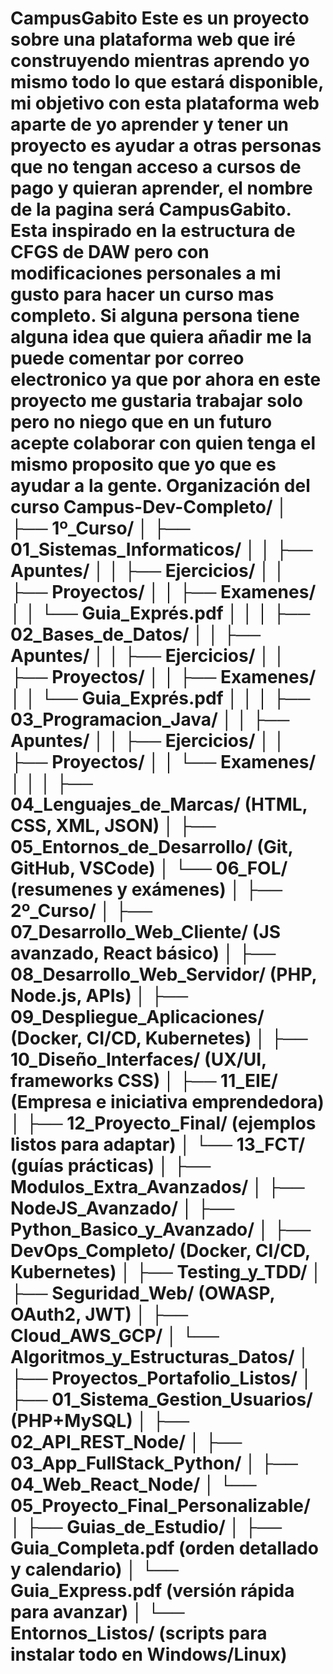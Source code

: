 # CampusGabito Este es un proyecto sobre una plataforma web que iré construyendo mientras aprendo yo mismo todo lo que estará disponible, mi objetivo con esta plataforma web aparte de yo aprender y tener un proyecto es ayudar a otras personas que no tengan acceso a cursos de pago y quieran aprender, el nombre de la pagina será CampusGabito. Esta inspirado en la estructura de CFGS de DAW pero con modificaciones personales a mi gusto para hacer un curso mas completo. Si alguna persona tiene alguna idea que quiera añadir me la puede comentar por correo electronico ya que por ahora en este proyecto me gustaria trabajar solo pero no niego que en un futuro acepte colaborar con quien tenga el mismo proposito que yo que es ayudar a la gente. **Organización del curso** Campus-Dev-Completo/ │ ├── 1º_Curso/ │ ├── 01_Sistemas_Informaticos/ │ │ ├── Apuntes/ │ │ ├── Ejercicios/ │ │ ├── Proyectos/ │ │ ├── Examenes/ │ │ └── Guia_Exprés.pdf │ │ │ ├── 02_Bases_de_Datos/ │ │ ├── Apuntes/ │ │ ├── Ejercicios/ │ │ ├── Proyectos/ │ │ ├── Examenes/ │ │ └── Guia_Exprés.pdf │ │ │ ├── 03_Programacion_Java/ │ │ ├── Apuntes/ │ │ ├── Ejercicios/ │ │ ├── Proyectos/ │ │ └── Examenes/ │ │ │ ├── 04_Lenguajes_de_Marcas/ (HTML, CSS, XML, JSON) │ ├── 05_Entornos_de_Desarrollo/ (Git, GitHub, VSCode) │ └── 06_FOL/ (resumenes y exámenes) │ ├── 2º_Curso/ │ ├── 07_Desarrollo_Web_Cliente/ (JS avanzado, React básico) │ ├── 08_Desarrollo_Web_Servidor/ (PHP, Node.js, APIs) │ ├── 09_Despliegue_Aplicaciones/ (Docker, CI/CD, Kubernetes) │ ├── 10_Diseño_Interfaces/ (UX/UI, frameworks CSS) │ ├── 11_EIE/ (Empresa e iniciativa emprendedora) │ ├── 12_Proyecto_Final/ (ejemplos listos para adaptar) │ └── 13_FCT/ (guías prácticas) │ ├── Modulos_Extra_Avanzados/ │ ├── NodeJS_Avanzado/ │ ├── Python_Basico_y_Avanzado/ │ ├── DevOps_Completo/ (Docker, CI/CD, Kubernetes) │ ├── Testing_y_TDD/ │ ├── Seguridad_Web/ (OWASP, OAuth2, JWT) │ ├── Cloud_AWS_GCP/ │ └── Algoritmos_y_Estructuras_Datos/ │ ├── Proyectos_Portafolio_Listos/ │ ├── 01_Sistema_Gestion_Usuarios/ (PHP+MySQL) │ ├── 02_API_REST_Node/ │ ├── 03_App_FullStack_Python/ │ ├── 04_Web_React_Node/ │ └── 05_Proyecto_Final_Personalizable/ │ ├── Guias_de_Estudio/ │ ├── Guia_Completa.pdf (orden detallado y calendario) │ └── Guia_Express.pdf (versión rápida para avanzar) │ └── Entornos_Listos/ (scripts para instalar todo en Windows/Linux)